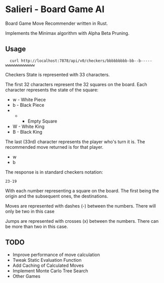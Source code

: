 # Salieri - Board Game AI

Board Game Move Recommender written in Rust.

Implements the Minimax algorithm with Alpha Beta Pruning.

## Usage

```
  curl http://localhost:7878/api/v0/checkers/bbbbbbbbb-bb--b-----wwwwwwwwwwwww
```

Checkers State is represented with 33 characters.

The first 32 characters represent the 32 squares on the board. Each character represents the state of the square:

* w - White Piece
* b - Black Piece
* - - Empty Square
* W - White King
* B - Black King

The last (33rd) character represents the player who's turn it is. The recommended move returned is for that player.

* w
* b

The response is in standard checkers notation:

```
23-19
```

With each number representing a square on the board. The first being the origin and the subsequent ones, the destinations.

Moves are represented with dashes (-) between the numbers. There will only be two in this case

Jumps are represented with crosses (x) between the numbers. There can be more than two in this case.

## TODO

* Improve performance of move calculation
* Tweak Static Evaluation Function
* Add Caching of Calculated Moves
* Implement Monte Carlo Tree Search
* Other Games


